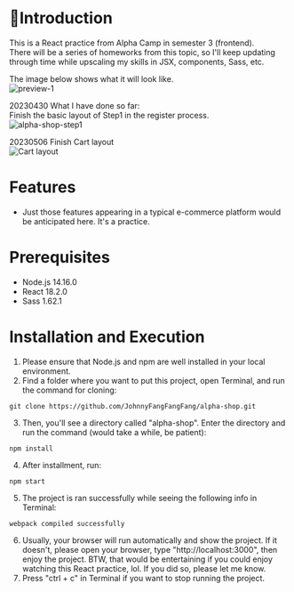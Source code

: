 # 🏬Introduction
This is a React practice from Alpha Camp in semester 3 (frontend).  
There will be a series of homeworks from this topic, so I'll keep updating through time while upscaling my skills in JSX, components, Sass, etc.

The image below shows what it will look like.  
![preview-1](https://user-images.githubusercontent.com/121143837/235332361-33b2e1d5-f968-4e35-a792-5cfa4ff68728.png)

20230430 What I have done so far:  
Finish the basic layout of Step1 in the register process.  
![alpha-shop-step1](https://user-images.githubusercontent.com/121143837/235332392-7902c2d2-9105-498f-b22f-5c2f648e6117.png)  
  
20230506 Finish Cart layout  
![Cart layout](https://user-images.githubusercontent.com/121143837/236591717-149e1db2-b2fd-4f81-acd0-4e3def89070b.png)


# Features
* Just those features appearing in a typical e-commerce platform would be anticipated here. It's a practice.

# Prerequisites
* Node.js 14.16.0
* React 18.2.0
* Sass 1.62.1


# Installation and Execution
1. Please ensure that Node.js and npm are well installed in your local environment.
2. Find a folder where you want to put this project, open Terminal, and run the command for cloning:
```
git clone https://github.com/JohnnyFangFangFang/alpha-shop.git
```
3. Then, you'll see a directory called "alpha-shop". Enter the directory and run the command (would take a while, be patient):
```
npm install
```
4. After installment, run:
```
npm start
```
5. The project is ran successfully while seeing the following info in Terminal:
```
webpack compiled successfully
```
6. Usually, your browser will run automatically and show the project. If it doesn't, please open your browser, type "http://localhost:3000", then enjoy the project. BTW, that would be entertaining if you could enjoy watching this React practice, lol. If you did so, please let me know.
7. Press "ctrl + c" in Terminal if you want to stop running the project.
